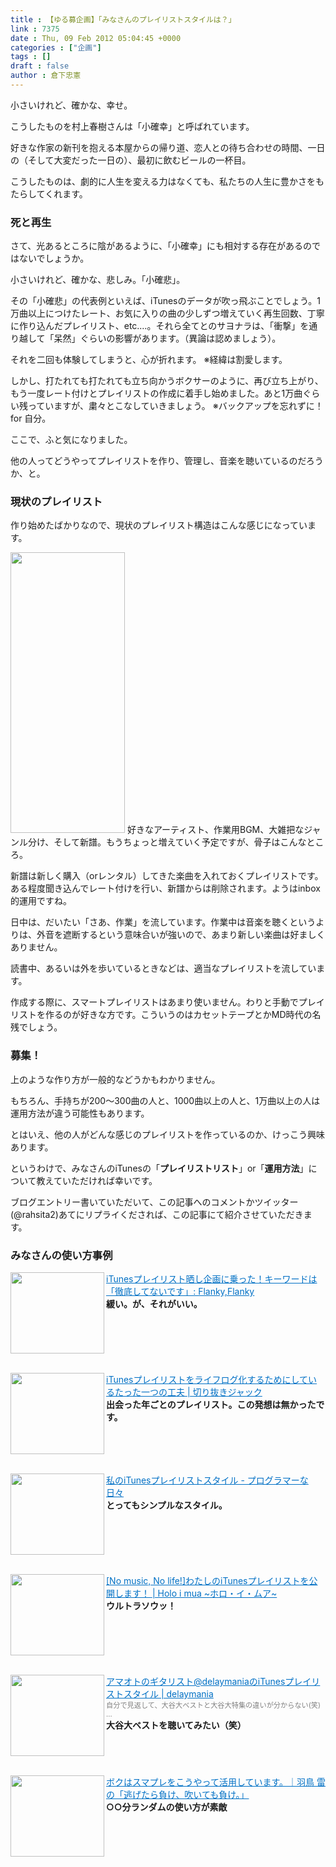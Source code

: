 ```yaml
---
title : 【ゆる募企画】「みなさんのプレイリストスタイルは？」
link : 7375
date : Thu, 09 Feb 2012 05:04:45 +0000
categories : ["企画"]
tags : []
draft : false
author : 倉下忠憲
---
```


小さいけれど、確かな、幸せ。

こうしたものを村上春樹さんは「小確幸」と呼ばれています。

好きな作家の新刊を抱える本屋からの帰り道、恋人との待ち合わせの時間、一日の（そして大変だった一日の）、最初に飲むビールの一杯目。

こうしたものは、劇的に人生を変える力はなくても、私たちの人生に豊かさをもたらしてくれます。

<h3>死と再生</h3>
さて、光あるところに陰があるように、「小確幸」にも相対する存在があるのではないでしょうか。

小さいけれど、確かな、悲しみ。「小確悲」。

その「小確悲」の代表例といえば、iTunesのデータが吹っ飛ぶことでしょう。1万曲以上につけたレート、お気に入りの曲の少しずつ増えていく再生回数、丁寧に作り込んだプレイリスト、etc.…。それら全てとのサヨナラは、「衝撃」を通り越して「呆然」ぐらいの影響があります。（異論は認めましょう）。

それを二回も体験してしまうと、心が折れます。
※経緯は割愛します。

しかし、打たれても打たれても立ち向かうボクサーのように、再び立ち上がり、もう一度レート付けとプレイリストの作成に着手し始めました。あと1万曲ぐらい残っていますが、粛々とこなしていきましょう。
※バックアップを忘れずに！for 自分。

ここで、ふと気になりました。

他の人ってどうやってプレイリストを作り、管理し、音楽を聴いているのだろうか、と。

<h3>現状のプレイリスト</h3>
作り始めたばかりなので、現状のプレイリスト構造はこんな感じになっています。

<a href="https://rashita.net/blog/wp-content/uploads/2012/02/screenshot.png"><img src="https://rashita.net/blog/wp-content/uploads/2012/02/screenshot.png" alt="" title="screenshot" width="183" height="449" class="alignnone size-full wp-image-7376" /></a>
好きなアーティスト、作業用BGM、大雑把なジャンル分け、そして新譜。もうちょっと増えていく予定ですが、骨子はこんなところ。

新譜は新しく購入（orレンタル）してきた楽曲を入れておくプレイリストです。ある程度聞き込んでレート付けを行い、新譜からは削除されます。ようはinbox的運用ですね。

日中は、だいたい「さあ、作業」を流しています。作業中は音楽を聴くというよりは、外音を遮断するという意味合いが強いので、あまり新しい楽曲は好ましくありません。

読書中、あるいは外を歩いているときなどは、適当なプレイリストを流しています。

作成する際に、スマートプレイリストはあまり使いません。わりと手動でプレイリストを作るのが好きな方です。こういうのはカセットテープとかMD時代の名残でしょう。

<h3>募集！</h3>
上のような作り方が一般的などうかもわかりません。

もちろん、手持ちが200〜300曲の人と、1000曲以上の人と、1万曲以上の人は運用方法が違う可能性もあります。

とはいえ、他の人がどんな感じのプレイリストを作っているのか、けっこう興味あります。

というわけで、みなさんのiTunesの「<strong>プレイリストリスト</strong>」or「<strong>運用方法</strong>」について教えていただければ幸いです。

ブログエントリー書いていただいて、この記事へのコメントかツイッター(@rahsita2)あてにリプライくだされば、この記事にて紹介させていただきます。


<h3>みなさんの使い方事例</h3>
<a href="http://kenken610.cocolog-nifty.com/blog/2012/02/itunes-1479.html" target="_blank"><img class="alignleft" align="left" border="0" src="http://capture.heartrails.com/150x130/shadow?http://kenken610.cocolog-nifty.com/blog/2012/02/itunes-1479.html" alt="" width="150" height="130" /></a><a style="color:#0070C5;" href="http://kenken610.cocolog-nifty.com/blog/2012/02/itunes-1479.html" target="_blank">iTunesプレイリスト晒し企画に乗った！キーワードは「徹底してないです」: Flanky,Flanky</a><a href="http://b.hatena.ne.jp/entry/http://kenken610.cocolog-nifty.com/blog/2012/02/itunes-1479.html" target="_blank"><img border="0" src="http://b.hatena.ne.jp/entry/image/http://kenken610.cocolog-nifty.com/blog/2012/02/itunes-1479.html" alt="" /></a><br><strong>緩い。が、それがいい。</strong><br style="clear:both;" /><br>

<a href="http://tamkai.com/blog/2012/02/10/978" target="_blank"><img class="alignleft" align="left" border="0" src="http://capture.heartrails.com/150x130/shadow?http://tamkai.com/blog/2012/02/10/978" alt="" width="150" height="130" /></a><a style="color:#0070C5;" href="http://tamkai.com/blog/2012/02/10/978" target="_blank">iTunesプレイリストをライフログ化するためにしているたった一つの工夫 | 切り抜きジャック</a><a href="http://b.hatena.ne.jp/entry/http://tamkai.com/blog/2012/02/10/978" target="_blank"><img border="0" src="http://b.hatena.ne.jp/entry/image/http://tamkai.com/blog/2012/02/10/978" alt="" /></a><br><strong>出会った年ごとのプレイリスト。この発想は無かったです。</strong><br style="clear:both;" /><br>

<a href="http://d.hatena.ne.jp/JHashimoto/20120211/1328939728" target="_blank"><img class="alignleft" align="left" border="0" src="http://capture.heartrails.com/150x130/shadow?http://d.hatena.ne.jp/JHashimoto/20120211/1328939728" alt="" width="150" height="130" /></a><a style="color:#0070C5;" href="http://d.hatena.ne.jp/JHashimoto/20120211/1328939728" target="_blank">私のiTunesプレイリストスタイル - プログラマーな日々</a><a href="http://b.hatena.ne.jp/entry/http://d.hatena.ne.jp/JHashimoto/20120211/1328939728" target="_blank"><img border="0" src="http://b.hatena.ne.jp/entry/image/http://d.hatena.ne.jp/JHashimoto/20120211/1328939728" alt="" /></a><br><strong>とってもシンプルなスタイル。</strong><br style="clear:both;" /><br>

<a href="http://sayuki0821.com/wp/archives/3610" target="_blank"><img class="alignleft" align="left" border="0" src="http://capture.heartrails.com/150x130/shadow?http://sayuki0821.com/wp/archives/3610" alt="" width="150" height="130" /></a><a style="color:#0070C5;" href="http://sayuki0821.com/wp/archives/3610" target="_blank">[No music, No life!]わたしのiTunesプレイリストを公開します！ | Holo i mua ~ホロ・イ・ムア~</a><a href="http://b.hatena.ne.jp/entry/http://sayuki0821.com/wp/archives/3610" target="_blank"><img border="0" src="http://b.hatena.ne.jp/entry/image/http://sayuki0821.com/wp/archives/3610" alt="" /></a><br><strong>ウルトラソウッ！</strong><br style="clear:both;" /><br>

<a href="http://delaymania.com/201202/music/itunes_playlist_style/" target="_blank"><img class="alignleft" align="left" border="0" src="http://capture.heartrails.com/150x130/shadow?http://delaymania.com/201202/music/itunes_playlist_style/" alt="" width="150" height="130" /></a><a style="color:#0070C5;" href="http://delaymania.com/201202/music/itunes_playlist_style/" target="_blank">アマオトのギタリスト@delaymaniaのiTunesプレイリストスタイル | delaymania</a><a href="http://b.hatena.ne.jp/entry/http://delaymania.com/201202/music/itunes_playlist_style/" target="_blank"><img border="0" src="http://b.hatena.ne.jp/entry/image/http://delaymania.com/201202/music/itunes_playlist_style/" alt="" /></a><br><span style="color: #808080;font-size: 80%;">自分で見返して、大谷大ベストと大谷大特集の違いが分からない(笑) ...</span><br><strong>大谷大ベストを聴いてみたい（笑）</strong><br style="clear:both;" /><br>

<a href="http://ameblo.jp/raihatori/entry-11231779183.html" target="_blank"><img class="alignleft" align="left" border="0" src="http://capture.heartrails.com/150x130/shadow?http://ameblo.jp/raihatori/entry-11231779183.html" alt="" width="150" height="130" /></a><a style="color:#0070C5;" href="http://ameblo.jp/raihatori/entry-11231779183.html" target="_blank">ボクはスマプレをこうやって活用しています。｜羽鳥 雷の「逃げたら負け、吹いても負け。」</a><a href="http://b.hatena.ne.jp/entry/http://ameblo.jp/raihatori/entry-11231779183.html" target="_blank"><img border="0" src="http://b.hatena.ne.jp/entry/image/http://ameblo.jp/raihatori/entry-11231779183.html" alt="" /></a><br><strong>○○分ランダムの使い方が素敵</strong><br style="clear:both;" /><br>